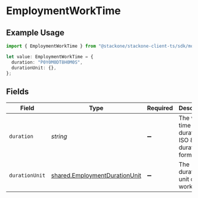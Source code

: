 # EmploymentWorkTime

## Example Usage

```typescript
import { EmploymentWorkTime } from "@stackone/stackone-client-ts/sdk/models/shared";

let value: EmploymentWorkTime = {
  duration: "P0Y0M0DT8H0M0S",
  durationUnit: {},
};
```

## Fields

| Field                                                                                 | Type                                                                                  | Required                                                                              | Description                                                                           | Example                                                                               |
| ------------------------------------------------------------------------------------- | ------------------------------------------------------------------------------------- | ------------------------------------------------------------------------------------- | ------------------------------------------------------------------------------------- | ------------------------------------------------------------------------------------- |
| `duration`                                                                            | *string*                                                                              | :heavy_minus_sign:                                                                    | The work time duration in ISO 8601 duration format                                    | P0Y0M0DT8H0M0S                                                                        |
| `durationUnit`                                                                        | [shared.EmploymentDurationUnit](../../../sdk/models/shared/employmentdurationunit.md) | :heavy_minus_sign:                                                                    | The duration unit of the work time                                                    | month                                                                                 |